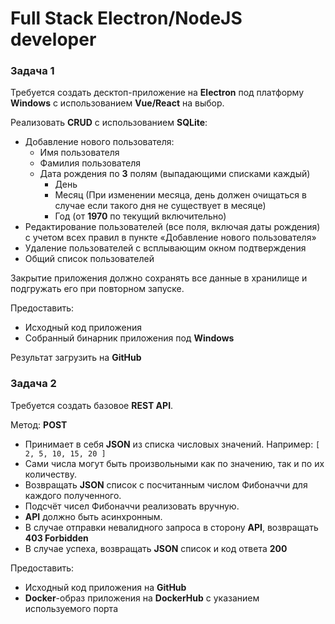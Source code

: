 # Full Stack Electron/NodeJS developer

### **Задача 1**

Требуется создать десктоп-приложение на **Electron** под платформу **Windows** с использованием **Vue/React** на выбор.

Реализовать **CRUD** с использованием **SQLite**:

*  Добавление нового пользователя:
    *  Имя пользователя
    *  Фамилия пользователя
    *  Дата рождения по **3** полям (выпадающими списками каждый)
        *  День
        *  Месяц (При изменении месяца, день должен очищаться в случае если такого дня не существует в месяце)
        *  Год (от **1970** по текущий включительно)
*  Редактирование пользователей (все поля, включая даты рождения) с учетом всех правил в пункте «Добавление нового пользователя»
*  Удаление пользователей с всплывающим окном подтверждения
*  Общий список пользователей

Закрытие приложения должно сохранять все данные в хранилище и подгружать его при повторном запуске.

Предоставить:
*  Исходный код приложения
*  Собранный бинарник приложения под **Windows**

Результат загрузить на **GitHub**


### **Задача 2**

Требуется создать базовое **REST API**.

Метод: **POST**

*  Принимает в себя **JSON** из списка числовых значений. Например: `[ 2, 5, 10, 15, 20 ]`
*  Сами числа могут быть произвольными как по значению, так и по их количеству.
*  Возвращать **JSON** список с посчитанным числом Фибоначчи для каждого полученного.
*  Подсчёт чисел Фибоначчи реализовать вручную.
*  **API** должно быть асинхронным.
*  В случае отправки невалидного запроса в сторону **API**, возвращать **403 Forbidden**
*  В случае успеха, возвращать **JSON** список и код ответа **200**

Предоставить:

*  Исходный код приложения на **GitHub**
*  **Docker**-образ приложения на **DockerHub** с указанием используемого порта
